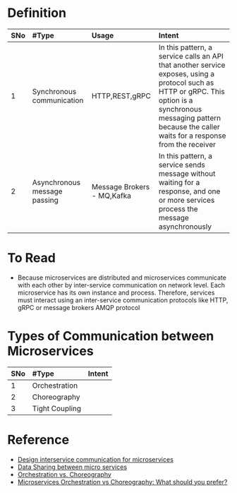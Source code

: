 # Definition
|SNo| #Type  | Usage |Intent |
| :--- | :--- | :--- |:--- |
| 1 | Synchronous communication |HTTP,REST,gRPC| In this pattern, a service calls an API that another service exposes, using a protocol such as HTTP or gRPC. This option is a synchronous messaging pattern because the caller waits for a response from the receiver|
| 2 | Asynchronous message passing |Message Brokers - MQ,Kafka| In this pattern, a service sends message without waiting for a response, and one or more services process the message asynchronously|

# To Read
* Because microservices are distributed and microservices communicate with each other by inter-service communication on network level. Each microservice has its own instance and process. Therefore, services must interact using an inter-service communication protocols like HTTP, gRPC or message brokers AMQP protocol

# Types of Communication between Microservices
|SNo| #Type  | Intent |
| :--- | :--- | :--- |
| 1 | Orchestration | |
| 2 | Choreography | |
| 3 | Tight Coupling | |


# Reference
* [Design interservice communication for microservices](https://docs.microsoft.com/en-us/azure/architecture/microservices/design/interservice-communicationhttps://docs.microsoft.com/en-us/azure/architecture/microservices/design/interservice-communication)
* [Data Sharing between micro services](https://stackoverflow.com/questions/41640621/data-sharing-between-micro-services)
* [Orchestration vs. Choreography](https://stackoverflow.com/questions/4127241/orchestration-vs-choreography)
* [Microservices Orchestration vs Choreography: What should you prefer?](https://www.accionlabs.com/microservices-orchestration-vs-choreography-what-to-prefer)
